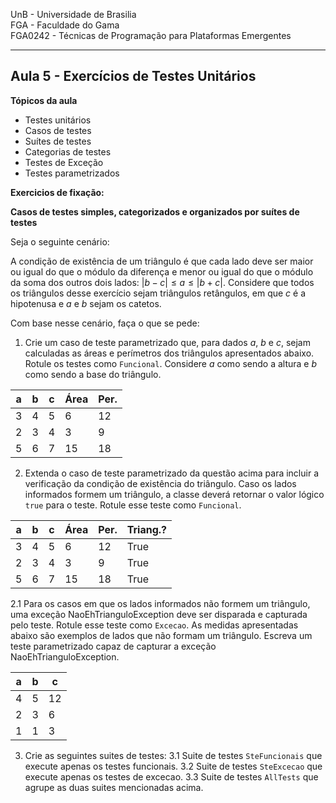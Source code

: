 
UnB - Universidade de Brasilia  
FGA - Faculdade do Gama  
FGA0242 - Técnicas de Programação para Plataformas Emergentes

---

## Aula 5 - Exercícios de Testes Unitários 

**Tópicos da aula**
- Testes unitários
- Casos de testes
- Suítes de testes
- Categorias de testes
- Testes de Exceção
- Testes parametrizados


**Exercicios de fixação:**

**Casos de testes simples, categorizados e organizados por suítes de testes**

Seja o seguinte cenário: 

A condição de existência de um triângulo é que cada lado deve ser maior ou igual do que o módulo da diferença e menor ou igual do que o módulo da soma dos outros dois lados: $|b-c| \leq a \leq |b+c|$. Considere que todos os triângulos desse exercício sejam triângulos retângulos, em que $c$ é a hipotenusa e $a$ e $b$ sejam os catetos.

Com base nesse cenário, faça o que se pede:

1. Crie um caso de teste parametrizado que, para dados $a$, $b$ e $c$, sejam calculadas as áreas e perímetros dos triângulos apresentados abaixo. Rotule os testes como `Funcional`. Considere $a$ como sendo a altura e $b$ como sendo a base do triângulo. 

| a  | b  | c  |Área|Per.|
|----|----|----|----|----|
| 3  | 4  | 5  | 6  | 12 |
| 2  | 3  | 4  | 3  | 9  |
| 5  | 6  | 7  | 15 | 18 |

2. Extenda o caso de teste parametrizado da questão acima para incluir a verificação da condição de existência do triângulo. Caso os lados informados formem um triângulo, a classe deverá retornar o valor lógico `true` para o teste. Rotule esse teste como `Funcional`. 

| a  | b  | c  |Área|Per.|Triang.?|
|----|----|----|----|----|--------|
| 3  | 4  | 5  | 6  | 12 |  True  |
| 2  | 3  | 4  | 3  | 9  |  True  |
| 5  | 6  | 7  | 15 | 18 |  True  |

2.1 Para os casos em que os lados informados não formem um triângulo, uma exceção NaoEhTrianguloException deve ser disparada e capturada pelo teste. Rotule esse teste como `Excecao`. As medidas apresentadas abaixo são exemplos de lados que não formam um triângulo. Escreva um teste parametrizado capaz de capturar a exceção NaoEhTrianguloException.

| a  | b  | c  |
|----|----|----|
| 4  | 5  | 12 |
| 2  | 3  | 6  |
| 1  | 1  | 3  |

3. Crie as seguintes suites de testes: 
   3.1 Suite de testes `SteFuncionais` que execute apenas os testes funcionais.
   3.2 Suite de testes `SteExcecao` que execute apenas os testes de excecao. 
   3.3 Suite de testes `AllTests` que agrupe as duas suites mencionadas acima. 
